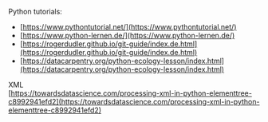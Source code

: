 Python tutorials:
- [https://www.pythontutorial.net/](https://www.pythontutorial.net/)
- [https://www.python-lernen.de/](https://www.python-lernen.de/)
- [https://rogerdudler.github.io/git-guide/index.de.html](https://rogerdudler.github.io/git-guide/index.de.html)
- [https://datacarpentry.org/python-ecology-lesson/index.html](https://datacarpentry.org/python-ecology-lesson/index.html)


XML  
[https://towardsdatascience.com/processing-xml-in-python-elementtree-c8992941efd2](https://towardsdatascience.com/processing-xml-in-python-elementtree-c8992941efd2)
